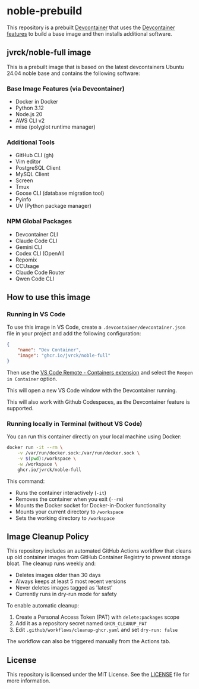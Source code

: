 # noble-prebuild

This repository is a prebuilt [Devcontainer](https://containers.dev/) that uses the [Devcontainer features](https://containers.dev/features) to build a base image and then installs additional software.

## jvrck/noble-full image
This is a prebuilt image that is based on the latest devcontainers Ubuntu 24.04 noble base and contains the following software:

### Base Image Features (via Devcontainer)
- Docker in Docker
- Python 3.12
- Node.js 20
- AWS CLI v2
- mise (polyglot runtime manager)

### Additional Tools
- GitHub CLI (gh)
- Vim editor
- PostgreSQL Client
- MySQL Client
- Screen
- Tmux
- Goose CLI (database migration tool)
- Pyinfo
- UV (Python package manager)

### NPM Global Packages
- Devcontainer CLI
- Claude Code CLI
- Gemini CLI
- Codex CLI (OpenAI)
- Repomix
- CCUsage
- Claude Code Router
- Qwen Code CLI

## How to use this image

### Running in VS Code
To use this image in VS Code, create a `.devcontainer/devcontainer.json` file in your project and add the following configuration:

```json
{
	"name": "Dev Container",
	"image": "ghcr.io/jvrck/noble-full"
}
```
Then use the [VS Code Remote - Containers extension](https://marketplace.visualstudio.com/items?itemName=ms-vscode-remote.remote-containers) and select the `Reopen in Container` option.

This will open a new VS Code window with the Devcontainer running.

This will also work with Github Codespaces, as the Devcontainer feature is supported.

### Running locally in Terminal (without VS Code)
You can run this container directly on your local machine using Docker:

```bash
docker run -it --rm \
    -v /var/run/docker.sock:/var/run/docker.sock \
    -v $(pwd):/workspace \
    -w /workspace \
    ghcr.io/jvrck/noble-full
```

This command:
- Runs the container interactively (`-it`)
- Removes the container when you exit (`--rm`)
- Mounts the Docker socket for Docker-in-Docker functionality
- Mounts your current directory to `/workspace`
- Sets the working directory to `/workspace`

## Image Cleanup Policy

This repository includes an automated GitHub Actions workflow that cleans up old container images from GitHub Container Registry to prevent storage bloat. The cleanup runs weekly and:

- Deletes images older than 30 days
- Always keeps at least 5 most recent versions
- Never deletes images tagged as 'latest'
- Currently runs in dry-run mode for safety

To enable automatic cleanup:
1. Create a Personal Access Token (PAT) with `delete:packages` scope
2. Add it as a repository secret named `GHCR_CLEANUP_PAT`
3. Edit `.github/workflows/cleanup-ghcr.yaml` and set `dry-run: false`

The workflow can also be triggered manually from the Actions tab.

## License
This repository is licensed under the MIT License. See the [LICENSE](LICENSE) file for more information.